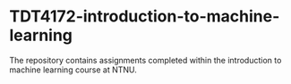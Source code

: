 # TDT4172-introduction-to-machine-learning
The repository contains assignments completed within the introduction to machine learning course at NTNU.
